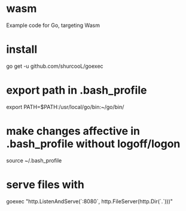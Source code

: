 # wasm
Example code for Go, targeting Wasm

# install
go get -u github.com/shurcooL/goexec

# export path in .bash_profile
export PATH=$PATH:/usr/local/go/bin:~/go/bin/

# make changes affective in .bash_profile without logoff/logon
source ~/.bash_profile

# serve files with
goexec "http.ListenAndServe(\`:8080\`, http.FileServer(http.Dir(\`.\`)))"
